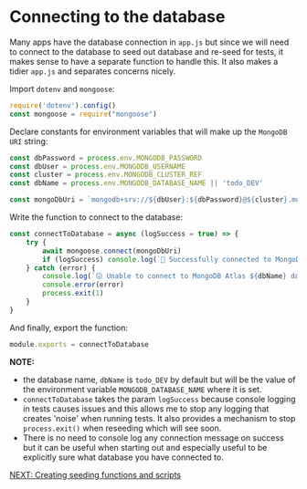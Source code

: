 # Connecting to the database

Many apps have the database connection in `app.js` but since we will need to connect to the database to seed out database and re-seed for tests, it makes sense to have a separate function to handle this. It also makes a tidier `app.js` and separates concerns nicely.

Import `dotenv` and `mongoose`:

```javascript
require('dotenv').config()
const mongoose = require("mongoose")
```

Declare constants for environment variables that will make up the `MongoDB URI` string:

```javascript
const dbPassword = process.env.MONGODB_PASSWORD
const dbUser = process.env.MONGODB_USERNAME
const cluster = process.env.MONGODB_CLUSTER_REF
const dbName = process.env.MONGODB_DATABASE_NAME || 'todo_DEV'

const mongoDbUri = `mongodb+srv://${dbUser}:${dbPassword}@${cluster}.mongodb.net/${dbName}`
```

Write the function to connect to the database:

```javascript
const connectToDatabase = async (logSuccess = true) => {
    try {
        await mongoose.connect(mongoDbUri)
        if (logSuccess) console.log(`🥳 Successfully connected to MongoDB Atlas ${dbName} database! 🌎`)
    } catch (error) {
        console.log(`😖 Unable to connect to MongoDB Atlas ${dbName} database! ❌`)
        console.error(error)
        process.exit(1)
    }
}
```

And finally, export the function:

```javascript
module.exports = connectToDatabase
```

**NOTE:** 
- the database name, `dbName` is `todo_DEV` by default but will be the value of the environment variable `MONGODB_DATABASE_NAME` where it is set.
- `connectToDatabase` takes the param `logSuccess` because console logging in tests causes issues and this allows me to stop any logging that creates 'noise' when running tests. It also provides a mechanism to stop `process.exit()` when reseeding which will see soon.
- There is no need to console log any connection message on success but it can be useful when starting out and especially useful to be explicitly sure what database you have connected to.

[NEXT: Creating seeding functions and scripts](1f_setUp_seedingFunctions)
